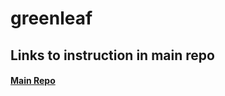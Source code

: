 # greenleaf 

## Links to instruction in main repo 
#### [Main Repo](https://github.com/freebattie/EdgeToAppExam) 
